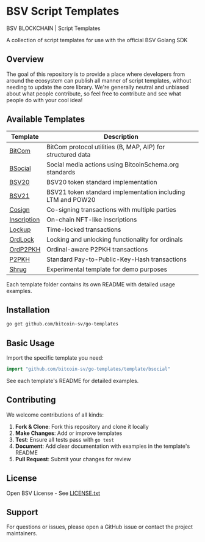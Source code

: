 # BSV Script Templates

BSV BLOCKCHAIN | Script Templates

A collection of script templates for use with the official BSV Golang SDK

## Overview

The goal of this repository is to provide a place where developers from around the ecosystem can publish all manner of script templates, without needing to update the core library. We're generally neutral and unbiased about what people contribute, so feel free to contribute and see what people do with your cool idea!

## Available Templates

| Template | Description | 
|----------|-------------|
| [BitCom](./template/bitcom/) | BitCom protocol utilities (B, MAP, AIP) for structured data |
| [BSocial](./template/bsocial/) | Social media actions using BitcoinSchema.org standards |
| [BSV20](./template/bsv20/) | BSV20 token standard implementation |
| [BSV21](./template/bsv21/) | BSV21 token standard implementation including LTM and POW20 |
| [Cosign](./template/cosign/) | Co-signing transactions with multiple parties |
| [Inscription](./template/inscription/) | On-chain NFT-like inscriptions |
| [Lockup](./template/lockup/) | Time-locked transactions |
| [OrdLock](./template/ordlock/) | Locking and unlocking functionality for ordinals |
| [OrdP2PKH](./template/ordp2pkh/) | Ordinal-aware P2PKH transactions |
| [P2PKH](./template/p2pkh/) | Standard Pay-to-Public-Key-Hash transactions |
| [Shrug](./template/shrug/) | Experimental template for demo purposes |

Each template folder contains its own README with detailed usage examples.


## Installation

```bash
go get github.com/bitcoin-sv/go-templates
```

## Basic Usage

Import the specific template you need:

```go
import "github.com/bitcoin-sv/go-templates/template/bsocial"
```

See each template's README for detailed examples.

## Contributing

We welcome contributions of all kinds:

1. **Fork & Clone**: Fork this repository and clone it locally
2. **Make Changes**: Add or improve templates
3. **Test**: Ensure all tests pass with `go test`
4. **Document**: Add clear documentation with examples in the template's README
5. **Pull Request**: Submit your changes for review

## License

Open BSV License - See [LICENSE.txt](./LICENSE.txt)

## Support

For questions or issues, please open a GitHub issue or contact the project maintainers.
